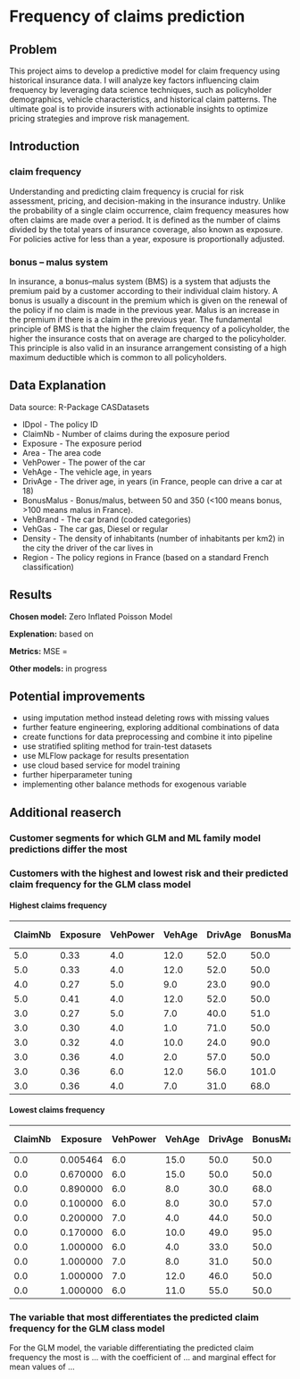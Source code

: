# Frequency of claims prediction

## Problem
This project aims to develop a predictive model for claim frequency using historical insurance data. I will analyze key factors influencing claim frequency by leveraging data science techniques, such as policyholder demographics, vehicle characteristics, and historical claim patterns. The ultimate goal is to provide insurers with actionable insights to optimize pricing strategies and improve risk management.

## Introduction

### claim frequency
Understanding and predicting claim frequency is crucial for risk assessment, pricing, and decision-making in the insurance industry. Unlike the probability of a single claim occurrence, claim frequency measures how often claims are made over a period. It is defined as the number of claims divided by the total years of insurance coverage, also known as exposure. For policies active for less than a year, exposure is proportionally adjusted.

### bonus – malus system
In insurance, a bonus–malus system (BMS) is a system that adjusts the premium paid by a customer according to their individual claim history. A bonus is usually a discount in the premium which is given on the renewal of the policy if no claim is made in the previous year. Malus is an increase in the premium if there is a claim in the previous year. The fundamental principle of BMS is that the higher the claim frequency of a policyholder, the higher the insurance costs that on average are charged to the policyholder. This principle is also valid in an insurance arrangement consisting of a high maximum deductible which is common to all policyholders.

## Data Explanation
Data source: R-Package CASDatasets

- IDpol - The policy ID
- ClaimNb - Number of claims during the exposure period
- Exposure - The exposure period
- Area - The area code
- VehPower - The power of the car
- VehAge - The vehicle age, in years
- DrivAge - The driver age, in years (in France, people can drive a car at 18)
- BonusMalus - Bonus/malus, between 50 and 350 (<100 means bonus, >100 means malus in France). 
- VehBrand - The car brand (coded categories)
- VehGas - The car gas, Diesel or regular
- Density - The density of inhabitants (number of inhabitants per km2) in the city the driver of the car lives in
- Region - The policy regions in France (based on a standard French classification)


## Results
**Chosen model:** Zero Inflated Poisson Model

**Explenation:** based on 

**Metrics:** MSE = 

**Other models:** in progress

## Potential improvements
- using imputation method instead deleting rows with missing values
- further feature engineering, exploring additional combinations of data
- create functions for data preprocessing and combine it into pipeline
- use stratified spliting method for train-test datasets
- use MLFlow package for results presentation
- use cloud based service for model training
- further hiperparameter tuning
- implementing other balance methods for exogenous variable

## Additional reaserch
### Customer segments for which GLM and ML family model predictions differ the most



### Customers with the highest and lowest risk and their predicted claim frequency for the GLM class model

#### Highest claims frequency
|ClaimNb | Exposure | VehPower | VehAge | DrivAge | BonusMalus | Density | Area | VehBrand | VehGas | Region | ClaimFrequency| Ptredicted ClaimFrequency|
|--------|----------|----------|--------|---------|------------|---------|------|----------|--------|--------|---------------|--------------------------|
|5.0|0.33|4.0|12.0|52.0|50.0|824.0|D|B1|Regular|R91|15.151515|0.054610|
|5.0|	0.33|	4.0|	12.0|	52.0|	50.0|	824.0|	D|	B1|	Regular|	R91|	15.151515|0.054610|
|4.0|	0.27|	5.0|	9.0|	23.0|	90.0|	6924.0|	E|	B3|	Diesel|	R11|	14.814815|0.100919|
|5.0|	0.41|	4.0|	12.0|	52.0|	50.0|	824.0|	D|	B1|	Regular|	R91|	12.195122|0.054610|
|3.0|	0.27|	5.0|	7.0|	40.0|	51.0|	403.0|	C|	B2|	Diesel|	R91|	11.111111|0.056296|
|3.0|	0.30|	4.0|	1.0|	71.0|	50.0|	42.0|	A|	B12|	Regular|	R52|	10.000000|0.082729|
|3.0|	0.32|	4.0|	10.0|	24.0|	90.0|	1955.0|	D|	B1|	Regular|	R94|	9.375000|0.113255|
|3.0|	0.36|	4.0|	2.0|	57.0|	50.0|	1217.0|	D|	B4|	Regular|	R82|	8.333333|0.077179|
|3.0|	0.36|	6.0|	12.0|	56.0|	101.0|	9307.0|	E|	B1|	Diesel|	R82|	8.333333|0.121981|
|3.0|	0.36|	4.0|	7.0|	31.0|	68.0|	1974.0|	D|	B2|	Diesel|	R54|	8.333333|0.081385|

#### Lowest claims frequency
|ClaimNb|	Exposure|	VehPower|	VehAge|	DrivAge|	BonusMalus|	Density|	Area|	VehBrand|	VehGas|	Region|	ClaimFrequency| Ptredicted ClaimFrequency|
|-------|---------|---------|-------|--------|------------|--------|------|---------|-------|-------|---------------|--------------------------|
|0.0|	0.005464|	6.0|	15.0|	50.0|	50.0|	29.0|	A|	B2|	Diesel|	R24|	0.0|0.051645|
|0.0|	0.670000|	6.0|	15.0|	50.0|	50.0|	29.0|	A|	B2|	Diesel|	R24|	0.0|0.051645|
|0.0|	0.890000|	6.0|	8.0|	30.0|	68.0|	48.0|	A|	B1|	Diesel|	R53|	0.0|0.072744|
|0.0|	0.100000|	6.0|	8.0|	30.0|	57.0|	48.0|	A|	B1|	Diesel|	R53|	0.0|0.062307|
|0.0|	0.200000|	7.0|	4.0|	44.0|	50.0|	56.0|	B|	B14|	Diesel|	R24|	0.0|0.064355|
|0.0|	0.170000|	6.0|	10.0|	49.0|	95.0|	26.0|	A|	B3|	Diesel|	R24|	0.0|0.099524|
|0.0|	1.000000|	6.0|	4.0|	33.0|	50.0|	16.0|	A|	B1|	Diesel|	R24|	0.0|0.059074|
|0.0|	1.000000|	7.0|	8.0|	31.0|	50.0|	17.0|	A|	B5|	Diesel|	R24|	0.0|0.057957|
|0.0|	1.000000|	7.0|	12.0|	46.0|	50.0|	126.0|	C|	B5|	Diesel|	R24|	0.0|0.060066|
|0.0|	1.000000|	6.0|	11.0|	55.0|	50.0|	67.0|	B|	B1|	Diesel|	R24|	0.0|0.058400|


### The variable that most differentiates the predicted claim frequency for the GLM class model
For the GLM model, the variable differentiating the predicted claim frequency the most is ... with the coefficient of ... and marginal effect for mean values of ...
